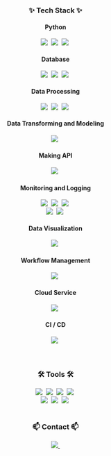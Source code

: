 <!--내용 부분-->
<h3 align="center">✨ Tech Stack ✨</h3>

<h4 align="center">Python</h4>
<div align="center">
  <img src="https://img.shields.io/badge/python-3670A0?style=for-the-badge&logo=python&logoColor=ffdd54" />&nbsp
  <img src="https://img.shields.io/badge/pandas-150458.svg?style=for-the-badge&logo=pandas&logoColor=white" />&nbsp
  <img src="https://img.shields.io/badge/numpy-4d77cf.svg?style=for-the-badge&logo=numpy&logoColor=white" />&nbsp
</div>

<h4 align="center">Database</h4>
<div align="center">
  <img src="https://img.shields.io/badge/MySQL-4479A1.svg?style=for-the-badge&logo=mysql&logoColor=white" />&nbsp
  <img src="https://img.shields.io/badge/mongodb-47A248.svg?style=for-the-badge&logo=mongodb&logoColor=white" />&nbsp
  <img src="https://img.shields.io/badge/snowflake-29b5e8.svg?style=for-the-badge&logo=snowflake&logoColor=white" />&nbsp
</div>

<h4 align="center">Data Processing</h4>
<div align="center">
  <img src="https://img.shields.io/badge/apachespark-e25a1c.svg?style=for-the-badge&logo=apachespark&logoColor=white" />&nbsp
  <img src="https://img.shields.io/badge/apachekafka-231f20.svg?style=for-the-badge&logo=apachekafka&logoColor=white" />&nbsp
  <img src="https://img.shields.io/badge/databricks-ff3621.svg?style=for-the-badge&logo=databricks&logoColor=white" />&nbsp
</div>

<h4 align="center">Data Transforming and Modeling</h4>
<div align="center">
  <img src="https://img.shields.io/badge/dbt-ff694b?style=for-the-badge&logo=dbt&logoColor=white" />&nbsp
</div>

<h4 align="center">Making API</h4>
<div align="center">
  <img src="https://img.shields.io/badge/fastapi-009688.svg?style=for-the-badge&logo=fastapi&logoColor=white" />&nbsp
</div>

<h4 align="center">Monitoring and Logging</h4>
<div align="center">
  <img src="https://img.shields.io/badge/elasticsearch-005571.svg?style=for-the-badge&logo=elasticsearch&logoColor=white" />&nbsp
  <img src="https://img.shields.io/badge/logstash-005571.svg?style=for-the-badge&logo=logstash&logoColor=white" />&nbsp
  <img src="https://img.shields.io/badge/kibana-005571.svg?style=for-the-badge&logo=kibana&logoColor=white" />&nbsp
</div>
<div align="center">
  <img src="https://img.shields.io/badge/influxdb-22ADF6.svg?style=for-the-badge&logo=influxdb&logoColor=white" />&nbsp
  <img src="https://img.shields.io/badge/grafana-F46800.svg?style=for-the-badge&logo=grafana&logoColor=white" />&nbsp
</div>

<h4 align="center">Data Visualization</h4>
<div align="center">
  <img src="https://img.shields.io/badge/streamlit-ff4b4b.svg?style=for-the-badge&logo=streamlit&logoColor=white" />&nbsp
</div>

<h4 align="center">Workflow Management</h4>
<div align="center">
  <img src="https://img.shields.io/badge/apacheairflow-017cee.svg?style=for-the-badge&logo=apacheairflow&logoColor=white" />&nbsp
</div>

<h4 align="center">Cloud Service</h4>
<div align="center">
  <img src="https://img.shields.io/badge/AWS-ff9900.svg?style=for-the-badge&logo=amazon&logoColor=white" />&nbsp
</div>
<h4 align="center">CI / CD</h4>
<div align="center">
  <img src="https://img.shields.io/badge/githubactions-2088ff.svg?style=for-the-badge&logo=githubactions&logoColor=white" />&nbsp
</div>

<br>
<br>

<h3 align="center">🛠 Tools 🛠</h3>
<div align="center">
  <img src="https://img.shields.io/badge/git-F05033.svg?style=for-the-badge&logo=git&logoColor=white" />&nbsp
  <img src="https://img.shields.io/badge/github-181717.svg?style=for-the-badge&logo=github&logoColor=white" />&nbsp
  <img src="https://img.shields.io/badge/Notion-F3F3F3.svg?style=for-the-badge&logo=notion&logoColor=black" />&nbsp
  <img src="https://img.shields.io/badge/docker-2496ed.svg?style=for-the-badge&logo=docker&logoColor=white" />&nbsp
</div>

<div align="center">
  <img src="https://img.shields.io/badge/visualstudiocode-000000.svg?style=for-the-badge&logo=visual-studio-code&logoColor=white" />&nbsp
  <img src="https://img.shields.io/badge/jupyter-2C2C32.svg?style=for-the-badge&logo=jupyter&logoColor=F37726" />&nbsp
  <img src="https://img.shields.io/badge/slack-4A154B.svg?style=for-the-badge&logo=slack&logoColor=F37726" />&nbsp
</div>

<br>

<!--
<div align="center">
  <h3 align="center"> LeetCode </h3>
  <img class="img" src="https://leetcard.jacoblin.cool/SteveHongDev?ext=activity" />
  
  <br>
  
  <h3 align="center"> 프로그래머스 </h3>
  <img class="img" src="https://raw.githubusercontent.com/stevehong-de/github-programmers-rank/master/lib/result.svg" />
</div> -->

<h3 align="center">📫 Contact 📫</h3>
<div align="center">
  <a href="mailto:fairer-vapor-0w@icloud.com">
    <img
      src="https://img.shields.io/badge/Mail-3693f3?style=for-the-badge&logo=icloud&logoColor=white"/>&nbsp
  </a>
</div>
